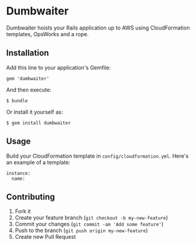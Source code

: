 Dumbwaiter
==========

Dumbwaiter hoists your Rails application up to AWS using CloudFormation templates, OpsWorks and a rope.


Installation
------------

Add this line to your application's Gemfile:

    gem 'dumbwaiter'

And then execute:

    $ bundle

Or install it yourself as:

    $ gem install dumbwaiter


Usage
-----

Build your CloudFormation template in `config/cloudformation.yml`.  Here's an example of a template:

    instance:
      name:


Contributing
------------

1. Fork it
2. Create your feature branch (`git checkout -b my-new-feature`)
3. Commit your changes (`git commit -am 'Add some feature'`)
4. Push to the branch (`git push origin my-new-feature`)
5. Create new Pull Request
